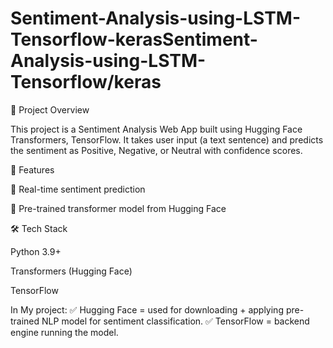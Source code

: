 # Sentiment-Analysis-using-LSTM-Tensorflow-kerasSentiment-Analysis-using-LSTM-Tensorflow/keras
📌 Project Overview

This project is a Sentiment Analysis Web App built using Hugging Face Transformers, TensorFlow. It takes user input (a text sentence) and predicts the sentiment as Positive, Negative, or Neutral with confidence scores.

🚀 Features

🔹 Real-time sentiment prediction

🔹 Pre-trained transformer model from Hugging Face

🛠️ Tech Stack

Python 3.9+

Transformers (Hugging Face)

TensorFlow

In My project: ✅ Hugging Face = used for downloading + applying pre-trained NLP model for sentiment classification. ✅ TensorFlow = backend engine running the model.
